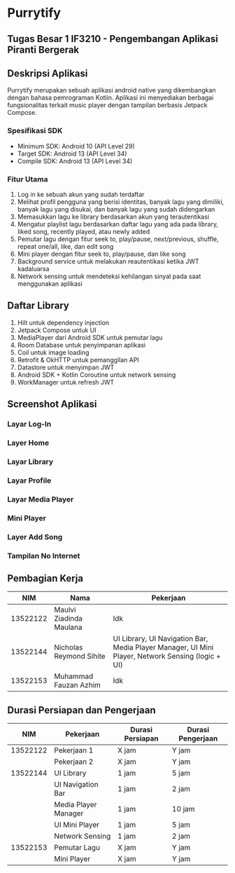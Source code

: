 # Purrytify

## Tugas Besar 1 IF3210 - Pengembangan Aplikasi Piranti Bergerak

## Deskripsi Aplikasi

Purrytify merupakan sebuah aplikasi android native yang dikembangkan dengan bahasa pemrograman Kotlin. Aplikasi ini menyediakan berbagai fungsionalitas terkait music player dengan tampilan berbasis Jetpack Compose.
### Spesifikasi SDK
- Minimum SDK: Android 10 (API Level 29)
- Target SDK: Android 13 (API Level 34)
- Compile SDK: Android 13 (API Level 34)

### Fitur Utama
1. Log in ke sebuah akun yang sudah terdaftar
2. Melihat profil pengguna yang berisi identitas, banyak lagu yang dimiliki, banyak lagu yang disukai, dan banyak lagu yang sudah didengarkan
3. Memasukkan lagu ke library berdasarkan akun yang terautentikasi
4. Mengatur playlist lagu berdasarkan daftar lagu yang ada pada library, liked song, recently played, atau newly added
5. Pemutar lagu dengan fitur seek to, play/pause, next/previous, shuffle, repeat one/all, like, dan edit song
6. Mini player dengan fitur seek to, play/pause, dan like song
7. Background service untuk melakukan reautentikasi ketika JWT kadaluarsa
8. Network sensing untuk mendeteksi kehilangan sinyal pada saat menggunakan aplikasi

## Daftar Library
1. Hilt untuk dependency injection
2. Jetpack Compose untuk UI
3. MediaPlayer dari Android SDK untuk pemutar lagu
4. Room Database untuk penyimpanan aplikasi
5. Coil untuk image loading
6. Retrofit & OkHTTP untuk pemanggilan API
7. Datastore untuk menyimpan JWT
8. Android SDK + Kotlin Coroutine untuk network sensing
9. WorkManager untuk refresh JWT

## Screenshot Aplikasi

### Layar Log-In

### Layer Home

### Layar Library

### Layar Profile

### Layar Media Player

### Mini Player

### Layer Add Song

### Tampilan No Internet

## Pembagian Kerja

| NIM | Nama | Pekerjaan |
| --- | --- | --- |
| 13522122 | Maulvi Ziadinda Maulana | Idk |
| 13522144 | Nicholas Reymond Sihite | UI Library, UI Navigation Bar, Media Player Manager, UI Mini Player, Network Sensing (logic + UI) |
| 13522153 | Muhammad Fauzan Azhim | Idk |

## Durasi Persiapan dan Pengerjaan

| NIM       | Pekerjaan        | Durasi Persiapan | Durasi Pengerjaan |
|-----------|------------------|------------------|-------------------|
| 13522122  | Pekerjaan 1     | X jam            | Y jam            |
|           | Pekerjaan 2  | X jam            | Y jam            |
| 13522144  | UI Library      | 1 jam            | 5 jam            |
|           | UI Navigation Bar   | 1 jam            | 2 jam             |
|           | Media Player Manager   | 1 jam            | 10 jam             |
|           | UI Mini Player   | 1 jam            | 5 jam             |
|           | Network Sensing   | 1 jam            | 2 jam             |
| 13522153  | Pemutar Lagu     | X jam            | Y jam            |
|           | Mini Player      | X jam            | Y jam             |